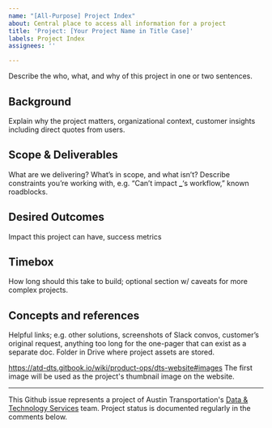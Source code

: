 ```yaml
---
name: "[All-Purpose] Project Index"
about: Central place to access all information for a project
title: 'Project: [Your Project Name in Title Case]'
labels: Project Index
assignees: ''

---
```


<!-- + In a nutshell (No Header) + -->
Describe the who, what, and why of this project in one or two sentences.

## Background

Explain why the project matters, organizational context, customer insights including direct quotes from users.

## Scope & Deliverables

What are we delivering? What’s in scope, and what isn’t? Describe constraints you’re working with, e.g. “Can’t impact **\_**‘s workflow,” known roadblocks.

## Desired Outcomes

Impact this project can have, success metrics

## Timebox

How long should this take to build; optional section w/ caveats for more complex projects.

## Concepts and references

Helpful links; e.g. other solutions, screenshots of Slack convos, customer’s original request, anything too long for the one-pager that can exist as a separate doc. Folder in Drive where project assets are stored.

<!-- + Image  (No Header) (No Header) + -->
https://atd-dts.gitbook.io/wiki/product-ops/dts-website#images
The first image will be used as the project's thumbnail image on the website.

---
This Github issue represents a project of Austin Transportation's [Data & Technology Services](https://austinmobility.io/) team. Project status is documented regularly in the comments below.

<!-- Don't forget to: 
- Add a new "Project:" label here: https://github.com/cityofaustin/atd-data-tech/labels. Use the hex code #3D3D3D. 
- Add a project evaluation here: https://atd.knack.com/dts#project-evaluation/
-->
